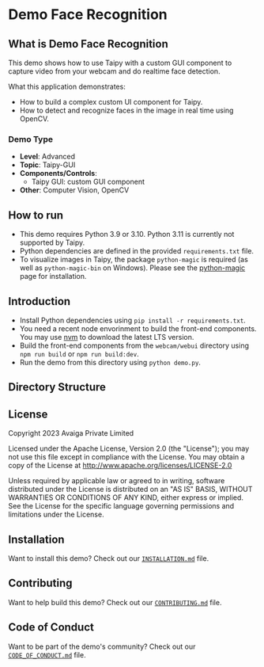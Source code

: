 # Demo Face Recognition


## What is Demo Face Recognition

This demo shows how to use Taipy with a custom GUI component to capture video from your webcam and do realtime face detection.

What this application demonstrates:
* How to build a complex custom UI component for Taipy.
* How to detect and recognize faces in the image in real time using OpenCV.

### Demo Type
- **Level**: Advanced
- **Topic**: Taipy-GUI
- **Components/Controls**: 
  - Taipy GUI: custom GUI component
- **Other**: Computer Vision, OpenCV 

## How to run


* This demo requires Python 3.9 or 3.10. Python 3.11 is currently not supported by Taipy.
* Python dependencies are defined in the provided `requirements.txt` file.
* To visualize images in Taipy, the package `python-magic` is required (as well as `python-magic-bin` on Windows). Please see the [python-magic](https://pypi.org/project/python-magic/) page for installation.

## Introduction

- Install Python dependencies using `pip install -r requirements.txt`.
- You need a recent node envorinment to build the front-end components. You may use [nvm](https://github.com/nvm-sh/nvm) to download the latest LTS version.
- Build the front-end components from the `webcam/webui` directory using `npm run build` or `npm run build:dev`. 
- Run the demo from this directory using `python demo.py`.


## Directory Structure

## License
Copyright 2023 Avaiga Private Limited

Licensed under the Apache License, Version 2.0 (the "License"); you may not use this file except in compliance with the License. You may obtain a copy of the License at http://www.apache.org/licenses/LICENSE-2.0

Unless required by applicable law or agreed to in writing, software distributed under the License is distributed on an "AS IS" BASIS, WITHOUT WARRANTIES OR CONDITIONS OF ANY KIND, either express or implied. See the License for the specific language governing permissions and limitations under the License.

## Installation
Want to install this demo? Check out our [`INSTALLATION.md`](INSTALLATION.md) file.

## Contributing
Want to help build this demo? Check out our [`CONTRIBUTING.md`](CONTRIBUTING.md) file.

## Code of Conduct
Want to be part of the demo's community? Check out our [`CODE_OF_CONDUCT.md`](CODE_OF_CONDUCT.md) file.